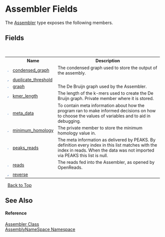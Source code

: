 # Assembler Fields
 

The <a href="ff4e346f-08ba-ff2f-52cf-831920161b16">Assembler</a> type exposes the following members.


## Fields
&nbsp;<table><tr><th></th><th>Name</th><th>Description</th></tr><tr><td>![Public field](media/pubfield.gif "Public field")</td><td><a href="15c2b1cf-7f15-276a-9c19-0d1aea98b23d">condensed_graph</a></td><td>
The condensed graph used to store the output of the assembly.</td></tr><tr><td>![Private field](media/privfield.gif "Private field")</td><td><a href="06c24233-328a-0d97-225e-e03835981735">duplicate_threshold</a></td><td /></tr><tr><td>![Public field](media/pubfield.gif "Public field")</td><td><a href="9b4b02af-8132-e910-3382-ad65f2a52fe1">graph</a></td><td>
The De Bruijn graph used by the Assembler.</td></tr><tr><td>![Private field](media/privfield.gif "Private field")</td><td><a href="26bfbc64-8148-322d-7ef4-a5e53a150460">kmer_length</a></td><td>
The length of the k-mers used to create the De Bruijn graph. Private member where it is stored.</td></tr><tr><td>![Public field](media/pubfield.gif "Public field")</td><td><a href="312fa581-c2b0-4948-6f3b-35f574b056eb">meta_data</a></td><td>
To contain meta information about how the program ran to make informed decisions on how to choose the values of variables and to aid in debugging.</td></tr><tr><td>![Private field](media/privfield.gif "Private field")</td><td><a href="332457aa-4be0-bd18-f179-48997647e0f1">minimum_homology</a></td><td>
The private member to store the minimum homology value in.</td></tr><tr><td>![Public field](media/pubfield.gif "Public field")</td><td><a href="0378aaba-b39e-38b2-b8c0-daeab620a50f">peaks_reads</a></td><td>
The meta information as delivered by PEAKS. By definition every index in this list matches with the index in reads. When the data was not imported via PEAKS this list is null.</td></tr><tr><td>![Public field](media/pubfield.gif "Public field")</td><td><a href="d5047453-077f-fa31-2e17-e226898d2c6c">reads</a></td><td>
The reads fed into the Assembler, as opened by OpenReads.</td></tr><tr><td>![Private field](media/privfield.gif "Private field")</td><td><a href="177361eb-8353-1302-8572-35c91dd87e34">reverse</a></td><td /></tr></table>&nbsp;
<a href="#assembler-fields">Back to Top</a>

## See Also


#### Reference
<a href="ff4e346f-08ba-ff2f-52cf-831920161b16">Assembler Class</a><br /><a href="6bcc80ef-5cfd-db5f-1eb2-7297d1c16397">AssemblyNameSpace Namespace</a><br />